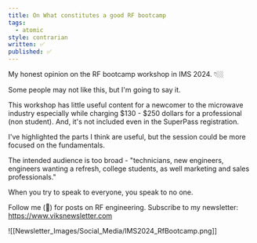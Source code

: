 ```yaml
---
title: On What constitutes a good RF bootcamp
tags:
  - atomic
style: contrarian
written: ✅
published: ✅
---
```

My honest opinion on the RF bootcamp workshop in IMS 2024. 👇🏼

Some people may not like this, but I'm going to say it.

This workshop has little useful content for a newcomer to the microwave industry especially while charging $130 - $250 dollars for a professional (non student). And, it's not included even in the SuperPass registration.

I've highlighted the parts I think are useful, but the session could be more focused on the fundamentals.

The intended audience is too broad - "technicians, new engineers, engineers wanting a refresh, college students, as well marketing and sales professionals." 

When you try to speak to everyone, you speak to no one.

Follow me (🔔) for posts on RF engineering.
Subscribe to my newsletter: https://www.viksnewsletter.com

![[Newsletter_Images/Social_Media/IMS2024_RfBootcamp.png]]
